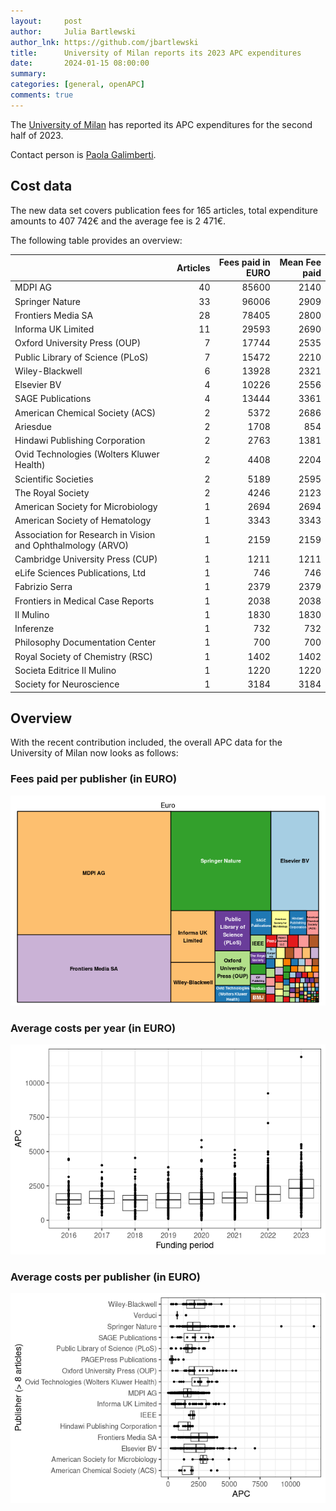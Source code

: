 ```yaml
---
layout:     post
author:     Julia Bartlewski
author_lnk: https://github.com/jbartlewski
title:      University of Milan reports its 2023 APC expenditures
date:       2024-01-15 08:00:00
summary:    
categories: [general, openAPC]
comments: true
---
```





The [University of Milan](http://www.unimi.it/ENG/) has reported its APC expenditures for the second half of 2023.

Contact person is [Paola Galimberti](mailto:paola.galimberti@unimi.it).

## Cost data



The new data set covers publication fees for 165 articles, total expenditure amounts to 407 742€ and the average fee is 2 471€.

The following table provides an overview:




|                                                            | Articles| Fees paid in EURO| Mean Fee paid|
|:-----------------------------------------------------------|--------:|-----------------:|-------------:|
|MDPI AG                                                     |       40|             85600|          2140|
|Springer Nature                                             |       33|             96006|          2909|
|Frontiers Media SA                                          |       28|             78405|          2800|
|Informa UK Limited                                          |       11|             29593|          2690|
|Oxford University Press (OUP)                               |        7|             17744|          2535|
|Public Library of Science (PLoS)                            |        7|             15472|          2210|
|Wiley-Blackwell                                             |        6|             13928|          2321|
|Elsevier BV                                                 |        4|             10226|          2556|
|SAGE Publications                                           |        4|             13444|          3361|
|American Chemical Society (ACS)                             |        2|              5372|          2686|
|Ariesdue                                                    |        2|              1708|           854|
|Hindawi Publishing Corporation                              |        2|              2763|          1381|
|Ovid Technologies (Wolters Kluwer Health)                   |        2|              4408|          2204|
|Scientific Societies                                        |        2|              5189|          2595|
|The Royal Society                                           |        2|              4246|          2123|
|American Society for Microbiology                           |        1|              2694|          2694|
|American Society of Hematology                              |        1|              3343|          3343|
|Association for Research in Vision and Ophthalmology (ARVO) |        1|              2159|          2159|
|Cambridge University Press (CUP)                            |        1|              1211|          1211|
|eLife Sciences Publications, Ltd                            |        1|               746|           746|
|Fabrizio Serra                                              |        1|              2379|          2379|
|Frontiers in Medical Case Reports                           |        1|              2038|          2038|
|Il Mulino                                                   |        1|              1830|          1830|
|Inferenze                                                   |        1|               732|           732|
|Philosophy Documentation Center                             |        1|               700|           700|
|Royal Society of Chemistry (RSC)                            |        1|              1402|          1402|
|Societa Editrice Il Mulino                                  |        1|              1220|          1220|
|Society for Neuroscience                                    |        1|              3184|          3184|



## Overview

With the recent contribution included, the overall APC data for the University of Milan now looks as follows:

### Fees paid per publisher (in EURO)

![plot of chunk tree_milan_2024_01_15_full](/figure/tree_milan_2024_01_15_full-1.png)

###  Average costs per year (in EURO)

![plot of chunk box_milan_2024_01_15_year_full](/figure/box_milan_2024_01_15_year_full-1.png)

###  Average costs per publisher (in EURO)

![plot of chunk box_milan_2024_01_15_publisher_full](/figure/box_milan_2024_01_15_publisher_full-1.png)
